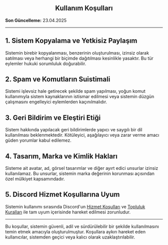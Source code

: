 <h2 align="center">Kullanım Koşulları</h2>

**Son Güncelleme:** 23.04.2025 

---

## 1. Sistem Kopyalama ve Yetkisiz Paylaşım

Sistemin birebir kopyalanması, benzerinin oluşturulması, izinsiz olarak satılması veya herhangi bir biçimde dağıtılması kesinlikle yasaktır. Bu tür eylemler hukuki sorumluluk doğurabilir.

## 2. Spam ve Komutların Suistimali

Sistemi işlevsiz hale getirecek şekilde spam yapılması, yoğun komut kullanımıyla sistem kaynaklarının istismar edilmesi veya sistemin düzgün çalışmasını engelleyici eylemlerden kaçınılmalıdır.

## 3. Geri Bildirim ve Eleştiri Etiği

Sistem hakkında yapılacak geri bildirimlerde yapıcı ve saygılı bir dil kullanılması beklenmektedir. Kötüleyici, aşağılayıcı veya zarar verme amacı güden yorumlar kabul edilemez.

## 4. Tasarım, Marka ve Kimlik Hakları

Sisteme ait avatar, ad, görsel tasarımlar ve diğer ayırt edici unsurlar izinsiz kullanılamaz. Bu unsurlar, sistemin marka değerinin korunması açısından özel mülkiyet kapsamındadır.

## 5. Discord Hizmet Koşullarına Uyum

Sistemin kullanımı sırasında Discord'un [Hizmet Koşulları](https://discord.com/terms) ve [Topluluk Kuralları](https://discord.com/guidelines) ile tam uyum içerisinde hareket edilmesi zorunludur.

---

Bu koşullar, sistemin güvenli, adil ve sürdürülebilir bir şekilde kullanılmasını temin etmek amacıyla oluşturulmuştur. Koşullara aykırı hareket eden kullanıcılar, sistemden geçici veya kalıcı olarak uzaklaştırılabilir.
